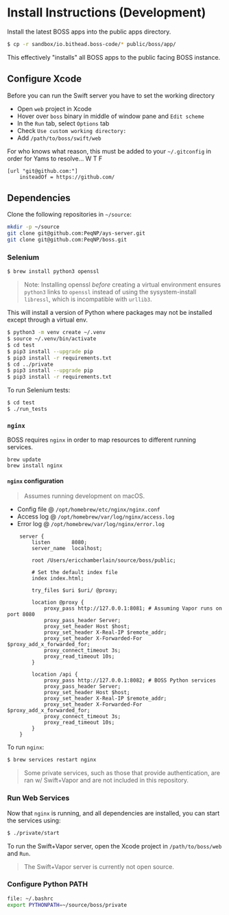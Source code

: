 # Install Instructions (Development)

Install the latest BOSS apps into the public apps directory.

```bash
$ cp -r sandbox/io.bithead.boss-code/* public/boss/app/
```

This effectively "installs" all BOSS apps to the public facing BOSS instance.

## Configure Xcode

Before you can run the Swift server you have to set the working directory

- Open `web` project in Xcode
- Hover over `boss` binary in middle of window pane and `Edit scheme`
- In the `Run` tab, select `Options` tab
- Check `Use custom working directory:`
- Add `/path/to/boss/swift/web`

For who knows what reason, this must be added to your `~/.gitconfig` in order for Yams to resolve... W T F
```
[url "git@github.com:"]
    insteadOf = https://github.com/
```

## Dependencies

Clone the following repositories in `~/source`:
```bash
mkdir -p ~/source
git clone git@github.com:PeqNP/ays-server.git
git clone git@github.com:PeqNP/boss.git
```

### Selenium

```bash
$ brew install python3 openssl
```

> Note: Installing openssl _before_ creating a virtual environment ensures `python3` links to `openssl` instead of using the sysystem-install `libressl`, which is incompatible with `urllib3`.

This will install a version of Python where packages may not be installed except through a virtual env.

```bash
$ python3 -m venv create ~/.venv
$ source ~/.venv/bin/activate
$ cd test
$ pip3 install --upgrade pip
$ pip3 install -r requirements.txt
$ cd ../private
$ pip3 install --upgrade pip
$ pip3 install -r requirements.txt
```

To run Selenium tests:

```bash
$ cd test
$ ./run_tests
```

### `nginx`

BOSS requires `nginx` in order to map resources to different running services.

```
brew update
brew install nginx
```

#### `nginx` configuration

> Assumes running development on macOS.

- Config file @ `/opt/homebrew/etc/nginx/nginx.conf`
- Access log @ `/opt/homebrew/var/log/nginx/access.log`
- Error log @ `/opt/homebrew/var/log/nginx/error.log`

```
    server {
        listen       8080;
        server_name  localhost;

        root /Users/ericchamberlain/source/boss/public;

        # Set the default index file
        index index.html;

        try_files $uri $uri/ @proxy;

        location @proxy {
            proxy_pass http://127.0.0.1:8081; # Assuming Vapor runs on port 8080
            proxy_pass_header Server;
            proxy_set_header Host $host;
            proxy_set_header X-Real-IP $remote_addr;
            proxy_set_header X-Forwarded-For $proxy_add_x_forwarded_for;
            proxy_connect_timeout 3s;
            proxy_read_timeout 10s;
        }

        location /api {
            proxy_pass http://127.0.0.1:8082; # BOSS Python services
            proxy_pass_header Server;
            proxy_set_header Host $host;
            proxy_set_header X-Real-IP $remote_addr;
            proxy_set_header X-Forwarded-For $proxy_add_x_forwarded_for;
            proxy_connect_timeout 3s;
            proxy_read_timeout 10s;
        }
    }
```

To run `nginx`:

```zsh
$ brew services restart nginx
```

> Some private services, such as those that provide authentication, are ran w/ Swift+Vapor and are not included in this repository.

### Run Web Services

Now that `nginx` is running, and all dependencies are installed, you can start the services using:

```zsh
$ ./private/start
```

To run the Swift+Vapor server, open the Xcode project in `/path/to/boss/web` and `Run`.

> The Swift+Vapor server is currently not open source.

### Configure Python PATH

```bash
file: ~/.bashrc
export PYTHONPATH=~/source/boss/private
```
